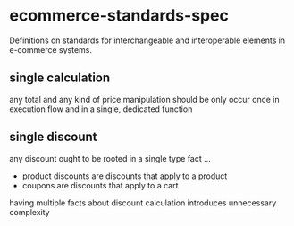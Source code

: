 # ecommerce-standards-spec

Definitions on standards for interchangeable and interoperable elements in e-commerce systems.

## single calculation

any total and any kind of price manipulation should be only occur once in execution flow and in a single, dedicated function

## single discount

any discount ought to be rooted in a single type fact ...

- product discounts are discounts that apply to a product
- coupons are discounts that apply to a cart

having multiple facts about discount calculation introduces unnecessary complexity
